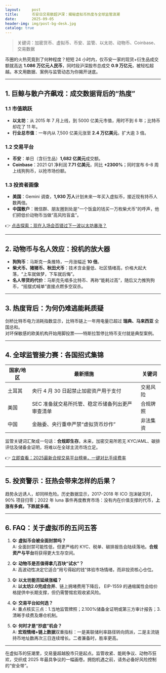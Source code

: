 ```yaml
---
layout:     post
title:      币安日交易额超沪深：揭秘虚拟币热度与全球监管浪潮
date:       2025-09-05
header-img: img/post-bg-desk.jpg
catalog: true
---
```


> 关键词：加密货币、虚拟币、币安、监管、以太坊、动物币、Coinbase、交易数据

币圈的火热究竟到了何种程度？短短 24 小时内，仅币安一家的现货+衍生品成交额就高达 **1.086 万亿元人民币**，同时段沪深股市总成交 **0.9 万亿元**，被轻松超越。本文用数据、案例与监管动态为你揭开谜底。

---

## 1. 巨鲸与散户齐飙戏：成交数据背后的“热度”

### 1.1 市值跳跃
- **以太坊**：从 2015 年 7 月上线，到 5000 亿美元市值，用时不到 6 年；比特币却花了 11 年。
- **行业总市值**：一年内从 7,500 亿美元涨至 **2.4 万亿美元**，扩大逾 3 倍。

### 1.2 交易平台
- **币安**：单日（含衍生品）**1,682 亿美元**成交额。
- **Coinbase**：2021 Q1 净利润 **7.71 亿美元**，同比 **+2300%**；同时宣布 6–8 周上线狗狗币，以抢市场份额。

### 1.3 投资者画像
- **美国**：Gemini 调查，**1,930 万人**计划未来一年买入虚拟币，接近现有持币人数两倍。
- **中国散户**：微信群、朋友圈到处是“一个饭盒的钱买一万枚柴犬币”的呼声，他们把低价动物币当做“高风险盲盒”。

👉 [点击探索：现在入场会否错过下一波以太坊暴涨？](https://okxdog.com/)

---

## 2. 动物币与名人效应：投机的放大器

- **狗狗币**：马斯克一条推特，一月涨幅近 **10 倍**。
- **柴犬币、猪猪币、秋田犬币**：技术含金量低、社区情绪高，价格大起大落，“上车就做梦，下车就后悔”。
- **名人带货的代价**：马斯克先唱多比特币、再称“能耗过高”，随后又力推狗狗币，“摇摆式喊单”直接点燃多空双杀。

---

## 3. 热度背后：为何仍难逃能耗质疑

剑桥比特币电力消耗指数显示，比特币链上一年用电量已超过 **瑞典、马来西亚** 全国总和。  
对环保敏感的欧美机构开始用脚投票——特斯拉暂停比特币支付就是典型案例。

---

## 4. 全球监管接力赛：各国招式集锦

| 国家/地区 | 最新措施 | 关键词  
---|---|---  
土耳其 | 央行 4 月 30 日起禁止加密资产用于支付 | 交易风险  
美国 | SEC 准备就交易所托管、稳定币储备列出更严审查清单 | 合规牌照  
中国 | 金融委、央行重申严禁“虚拟货币炒作” | 非法集资  

监管关键词汇聚成一句话：**合规即生存**。未来，加密交易所若无 KYC/AML、碳排评估及储备金证明，将难以在全球主流市场立足。

👉 [立即查看：2025最新合规交易平台榜单，一键对比手续费率](https://okxdog.com/)

---

## 5. 投资警示：狂热会带来怎样的后果？

趋势永远诱人，却同样危险。历史数据显示，2017–2018 年 ICO 泡沫破灭时，90% 项目归零；2022 年 luna 事件再度教育市场：没有内在价值支撑的代币，**上涨有多疯，下跌就多痛**。

---

## 6. FAQ：关于虚拟币的五问五答

1. **Q: 虚拟币会被全面封禁吗？**  
   A: 全面封禁可能性低，但更严格的 KYC、税单、碳排报告会陆续落地。**合规资产与平台**将获得更大生存空间。

2. **Q: 动物币是否值得拿几百块“试水”？**  
   A: 高波动性决定它适合“用亏得起的钱”体验市场情绪，而非投资核心仓位。

3. **Q: 以太坊能否延续涨幅？**  
   A: **以太坊2.0完成合并**、链上拥堵费用下降后， EIP-1559 的通缩属性会给价格提供中长期支撑，但仍需警惕宏观收紧风险。

4. **Q: 交易平台如何选？**  
   A: 重点核实三点：1.当地监管牌照；2.100%储备金证明或第三方审计报告；3.清晰手续费及爆仓机制。

5. **Q: 何时才是“抄底”机会？**  
   A: **宏观情绪+链上数据**双重指标：一是美联储利率路径转向鸽派，二是主流链持币地址数再次三日连续增长。二者兼备时，胜率更高。

---

在虚拟币的狂潮里，交易量超越股市只是起点。监管收紧、能耗争议、动物币狂欢，交织成 2025 年最具争议的一幅画卷。拥抱机遇之前，请务必备好风险控制的“安全带”。
